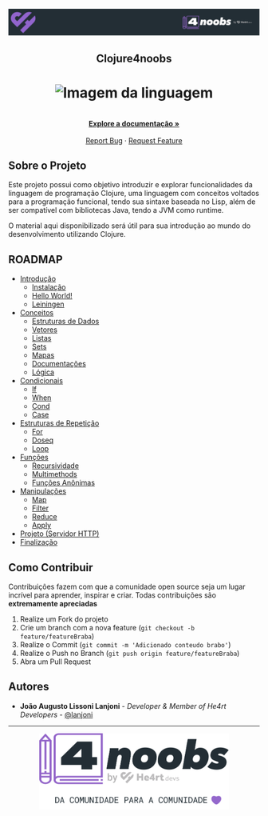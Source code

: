 <!-- Logo 4noobs -->

<p align="center">
  <a href="https://github.com/he4rt/4noobs" target="_blank">
    <img src="./.github/header_4noobs.svg">
  </a>
</p>

<!-- Title -->

<p align="center">
  <h2 align="center">Clojure4noobs</h2>

  <h1 align="center"><img src="https://cdn.jsdelivr.net/gh/devicons/devicon/icons/clojure/clojure-original.svg" alt="Imagem da linguagem" width="120"></h1>

  <p align="center">
    <br />
    <a href="https://clojure.org/guides/getting_started"><strong>Explore a documentação »</strong></a>
    <br />
    <br />
    <a href="https://github.com/lanjoni/clojure4noobs/issues">Report Bug</a>
    ·
    <a href="https://github.com/lanjoni/clojure4noobs/issues">Request Feature</a>
  </p>
</p>
    
 <!-- ABOUT THE PROJECT -->

## Sobre o Projeto
Este projeto possui como objetivo introduzir e explorar funcionalidades da linguagem de programação Clojure, uma linguagem com conceitos voltados para a programação funcional, tendo sua sintaxe baseada no Lisp, além de ser compatível com bibliotecas Java, tendo a JVM como runtime.

O material aqui disponibilizado será útil para sua introdução ao mundo do desenvolvimento utilizando Clojure.

<!-- ROADMAP OF PROJECT -->

## ROADMAP

- [Introdução](https://github.com/lanjoni/clojure4noobs/tree/main/content/intro)
  - [Instalação](https://github.com/lanjoni/clojure4noobs/tree/main/content/intro/instalacao.md)
  - [Hello World!](https://github.com/lanjoni/clojure4noobs/tree/main/content/intro/helloworld.md)
  - [Leiningen](https://github.com/lanjoni/clojure4noobs/tree/main/content/intro/leiningen.md)
- [Conceitos](https://github.com/lanjoni/clojure4noobs/tree/main/content/conceitos)
  - [Estruturas de Dados](https://github.com/lanjoni/clojure4noobs/tree/main/content/conceitos/estruturas.md)
  - [Vetores](https://github.com/lanjoni/clojure4noobs/tree/main/content/conceitos/vetores.md)
  - [Listas](https://github.com/lanjoni/clojure4noobs/tree/main/content/conceitos/listas.md)
  - [Sets](https://github.com/lanjoni/clojure4noobs/tree/main/content/conceitos/sets.md)
  - [Mapas](https://github.com/lanjoni/clojure4noobs/tree/main/content/conceitos/mapas.md)
  - [Documentações](https://github.com/lanjoni/clojure4noobs/tree/main/content/conceitos/documentacoes.md)
  - [Lógica](https://github.com/lanjoni/clojure4noobs/tree/main/content/conceitos/logica.md)
- [Condicionais](https://github.com/lanjoni/clojure4noobs/tree/main/content/condicionais)
  - [If](https://github.com/lanjoni/clojure4noobs/tree/main/content/condicionais/if.md)
  - [When](https://github.com/lanjoni/clojure4noobs/tree/main/content/condicionais/when.md)
  - [Cond](https://github.com/lanjoni/clojure4noobs/tree/main/content/condicionais/cond.md)
  - [Case](https://github.com/lanjoni/clojure4noobs/tree/main/content/condicionais/case.md)
- [Estruturas de Repetição](https://github.com/lanjoni/clojure4noobs/tree/main/content/repeticao)
  - [For](https://github.com/lanjoni/clojure4noobs/tree/main/content/repeticao/for.md)
  - [Doseq](https://github.com/lanjoni/clojure4noobs/tree/main/content/repeticao/doseq.md)
  - [Loop](https://github.com/lanjoni/clojure4noobs/tree/main/content/repeticao/loop.md)
- [Funções](https://github.com/lanjoni/clojure4noobs/tree/main/content/funcoes)
  - [Recursividade](https://github.com/lanjoni/clojure4noobs/tree/main/content/funcoes/recursividade.md)
  - [Multimethods](https://github.com/lanjoni/clojure4noobs/tree/main/content/funcoes/multimethods.md)
  - [Funções Anônimas](https://github.com/lanjoni/clojure4noobs/tree/main/content/funcoes/funcoes_anonimas.md)
- [Manipulações](https://github.com/lanjoni/clojure4noobs/tree/main/content/manipulacoes)
  - [Map](https://github.com/lanjoni/clojure4noobs/tree/main/content/manipulacoes/map.md)
  - [Filter](https://github.com/lanjoni/clojure4noobs/tree/main/content/manipulacoes/filter.md)
  - [Reduce](https://github.com/lanjoni/clojure4noobs/tree/main/content/manipulacoes/reduce.md)
  - [Apply](https://github.com/lanjoni/clojure4noobs/tree/main/content/manipulacoes/apply.md)
- [Projeto (Servidor HTTP)](https://github.com/lanjoni/clojure4noobs/tree/main/content/projeto/http.md)
- [Finalização](https://github.com/lanjoni/clojure4noobs/tree/main/content/finalizacao/README.md)
 
<!-- CONTRIBUTING -->

## Como Contribuir

Contribuições fazem com que a comunidade open source seja um lugar incrível para aprender, inspirar e criar. Todas contribuições
são **extremamente apreciadas**

1. Realize um Fork do projeto
2. Crie um branch com a nova feature (`git checkout -b feature/featureBraba`)
3. Realize o Commit (`git commit -m 'Adicionado conteudo brabo'`)
4. Realize o Push no Branch (`git push origin feature/featureBraba`)
5. Abra um Pull Request

## Autores

- **João Augusto Lissoni Lanjoni** - _Developer & Member of He4rt Developers_ - [@lanjoni](https://twitter.com/gutolanjoni)

---

<p align="center">
  <a href="https://github.com/he4rt/4noobs" target="_blank">
    <img src="./.github/footer_4noobs.svg" width="380">
  </a>
</p>
